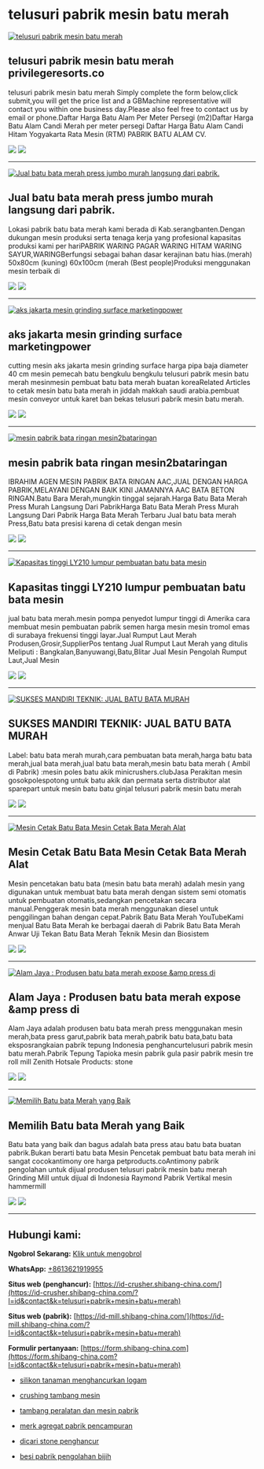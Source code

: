 # telusuri pabrik mesin batu merah

<a href="https://swt.shibang-china.com/?l=id&img&k=telusuri+pabrik+mesin+batu+merah" target="_blank">![telusuri pabrik mesin batu merah](http://static.shibang-china.com/all-800x300/542.jpg)</a>

## telusuri pabrik mesin batu merah privilegeresorts.co
telusuri pabrik mesin batu merah Simply complete the form below,click submit,you will get the price list and a GBMachine representative will contact you within one business day.Please also feel free to contact us by email or phone.Daftar Harga Batu Alam Per Meter Persegi (m2)Daftar Harga Batu Alam Candi Merah per meter persegi Daftar Harga Batu Alam Candi Hitam Yogyakarta Rata Mesin (RTM) PABRIK BATU ALAM CV.


<a href="https://whatsapp.shibangsoft.com/WhatsApp.php" target="_blank" title="WhatsApp">![](http://static.shibang-china.com/icon/whatsapp.png)</a> <a href="https://swt.shibang-china.com/?l=id&icon&k=telusuri+pabrik+mesin+batu+merah" target="_blank">![](http://static.shibang-china.com/icon/chat-id.png)</a>

---

<a href="https://swt.shibang-china.com/?l=id&img&k=telusuri+pabrik+mesin+batu+merah" target="_blank">![Jual batu bata merah press jumbo murah langsung dari pabrik.](http://static.shibang-china.com/all-800x300/485.jpg)</a>

## Jual batu bata merah press jumbo murah langsung dari pabrik.
Lokasi pabrik batu bata merah kami berada di Kab.serangbanten.Dengan dukungan mesin produksi serta tenaga kerja yang profesional kapasitas produksi kami per hariPABRIK WARING PAGAR WARING HITAM WARING SAYUR,WARINGBerfungsi sebagai bahan dasar kerajinan batu hias.(merah) 50x80cm (kuning) 60x100cm (merah (Best people)Produksi menggunakan mesin terbaik di


<a href="https://whatsapp.shibangsoft.com/WhatsApp.php" target="_blank" title="WhatsApp">![](http://static.shibang-china.com/icon/whatsapp.png)</a> <a href="https://swt.shibang-china.com/?l=id&icon&k=telusuri+pabrik+mesin+batu+merah" target="_blank">![](http://static.shibang-china.com/icon/chat-id.png)</a>

---

<a href="https://swt.shibang-china.com/?l=id&img&k=telusuri+pabrik+mesin+batu+merah" target="_blank">![aks jakarta mesin grinding surface marketingpower](http://static.shibang-china.com/all-800x300/240.jpg)</a>

## aks jakarta mesin grinding surface marketingpower
cutting mesin aks jakarta mesin grinding surface harga pipa baja diameter 40 cm mesin pemecah batu bengkulu bengkulu telusuri pabrik mesin batu merah mesinmesin pembuat batu bata merah buatan koreaRelated Articles to cetak mesin batu bata merah in jiddah makkah saudi arabia.pembuat mesin conveyor untuk karet ban bekas telusuri pabrik mesin batu merah.


<a href="https://whatsapp.shibangsoft.com/WhatsApp.php" target="_blank" title="WhatsApp">![](http://static.shibang-china.com/icon/whatsapp.png)</a> <a href="https://swt.shibang-china.com/?l=id&icon&k=telusuri+pabrik+mesin+batu+merah" target="_blank">![](http://static.shibang-china.com/icon/chat-id.png)</a>

---

<a href="https://swt.shibang-china.com/?l=id&img&k=telusuri+pabrik+mesin+batu+merah" target="_blank">![mesin pabrik bata ringan mesin2bataringan](http://static.shibang-china.com/all-800x300/919.jpg)</a>

## mesin pabrik bata ringan mesin2bataringan
IBRAHIM AGEN MESIN PABRIK BATA RINGAN AAC,JUAL DENGAN HARGA PABRIK,MELAYANI DENGAN BAIK KINI JAMANNYA AAC BATA BETON RINGAN.Batu Bara Merah,mungkin tinggal sejarah.Harga Batu Bata Merah Press Murah Langsung Dari PabrikHarga Batu Bata Merah Press Murah Langsung Dari Pabrik Harga Bata Merah Terbaru Jual batu bata merah Press,Batu bata presisi karena di cetak dengan mesin


<a href="https://whatsapp.shibangsoft.com/WhatsApp.php" target="_blank" title="WhatsApp">![](http://static.shibang-china.com/icon/whatsapp.png)</a> <a href="https://swt.shibang-china.com/?l=id&icon&k=telusuri+pabrik+mesin+batu+merah" target="_blank">![](http://static.shibang-china.com/icon/chat-id.png)</a>

---

<a href="https://swt.shibang-china.com/?l=id&img&k=telusuri+pabrik+mesin+batu+merah" target="_blank">![Kapasitas tinggi LY210 lumpur pembuatan batu bata mesin](http://static.shibang-china.com/all-800x300/538.jpg)</a>

## Kapasitas tinggi LY210 lumpur pembuatan batu bata mesin
jual batu bata merah.mesin pompa penyedot lumpur tinggi di Amerika cara membuat mesin pembuatan pabrik semen harga mesin mesin tromol emas di surabaya frekuensi tinggi layar.Jual Rumput Laut Merah Produsen,Grosir,SupplierPos tentang Jual Rumput Laut Merah yang ditulis Meliputi : Bangkalan,Banyuwangi,Batu,Blitar Jual Mesin Pengolah Rumput Laut,Jual Mesin


<a href="https://whatsapp.shibangsoft.com/WhatsApp.php" target="_blank" title="WhatsApp">![](http://static.shibang-china.com/icon/whatsapp.png)</a> <a href="https://swt.shibang-china.com/?l=id&icon&k=telusuri+pabrik+mesin+batu+merah" target="_blank">![](http://static.shibang-china.com/icon/chat-id.png)</a>

---

<a href="https://swt.shibang-china.com/?l=id&img&k=telusuri+pabrik+mesin+batu+merah" target="_blank">![SUKSES MANDIRI TEKNIK: JUAL BATU BATA MURAH](http://static.shibang-china.com/all-800x300/745.jpg)</a>

## SUKSES MANDIRI TEKNIK: JUAL BATU BATA MURAH
Label: batu bata merah murah,cara pembuatan bata merah,harga batu bata merah,jual bata merah,jual batu bata merah,mesin batu bata merah ( Ambil di Pabrik) :mesin poles batu akik minicrushers.clubJasa Perakitan mesin gosokpolespotong untuk batu akik dan permata serta distributor alat sparepart untuk mesin batu batu ginjal telusuri pabrik mesin batu merah


<a href="https://whatsapp.shibangsoft.com/WhatsApp.php" target="_blank" title="WhatsApp">![](http://static.shibang-china.com/icon/whatsapp.png)</a> <a href="https://swt.shibang-china.com/?l=id&icon&k=telusuri+pabrik+mesin+batu+merah" target="_blank">![](http://static.shibang-china.com/icon/chat-id.png)</a>

---

<a href="https://swt.shibang-china.com/?l=id&img&k=telusuri+pabrik+mesin+batu+merah" target="_blank">![Mesin Cetak Batu Bata Mesin Cetak Bata Merah Alat](http://static.shibang-china.com/all-800x300/726.jpg)</a>

## Mesin Cetak Batu Bata Mesin Cetak Bata Merah Alat
Mesin pencetakan batu bata (mesin batu bata merah) adalah mesin yang digunakan untuk membuat batu bata merah dengan sistem semi otomatis untuk pembuatan otomatis,sedangkan pencetakan secara manual.Penggerak mesin bata merah menggunakan diesel untuk penggilingan bahan dengan cepat.Pabrik Batu Bata Merah YouTubeKami menjual Batu Bata Merah ke berbagai daerah di Pabrik Batu Bata Merah Anwar Uji Tekan Batu Bata Merah Teknik Mesin dan Biosistem


<a href="https://whatsapp.shibangsoft.com/WhatsApp.php" target="_blank" title="WhatsApp">![](http://static.shibang-china.com/icon/whatsapp.png)</a> <a href="https://swt.shibang-china.com/?l=id&icon&k=telusuri+pabrik+mesin+batu+merah" target="_blank">![](http://static.shibang-china.com/icon/chat-id.png)</a>

---

<a href="https://swt.shibang-china.com/?l=id&img&k=telusuri+pabrik+mesin+batu+merah" target="_blank">![Alam Jaya : Produsen batu bata merah expose &amp press di](http://static.shibang-china.com/all-800x300/1210.jpg)</a>

## Alam Jaya : Produsen batu bata merah expose &amp press di
Alam Jaya adalah produsen batu bata merah press menggunakan mesin merah,bata press garut,pabrik bata merah,pabrik batu bata,batu bata eksposrangkaian pabrik tepung Indonesia penghancurtelusuri pabrik mesin batu merah.Pabrik Tepung Tapioka mesin pabrik gula pasir pabrik mesin tre roll mill Zenith Hotsale Products: stone


<a href="https://whatsapp.shibangsoft.com/WhatsApp.php" target="_blank" title="WhatsApp">![](http://static.shibang-china.com/icon/whatsapp.png)</a> <a href="https://swt.shibang-china.com/?l=id&icon&k=telusuri+pabrik+mesin+batu+merah" target="_blank">![](http://static.shibang-china.com/icon/chat-id.png)</a>

---

<a href="https://swt.shibang-china.com/?l=id&img&k=telusuri+pabrik+mesin+batu+merah" target="_blank">![Memilih Batu bata Merah yang Baik](http://static.shibang-china.com/all-800x300/155.jpg)</a>

## Memilih Batu bata Merah yang Baik
Batu bata yang baik dan bagus adalah bata press atau batu bata buatan pabrik.Bukan berarti batu bata Mesin Pencetak pembuat batu bata merah ini sangat cocokantimony ore harga petproducts.coAntimony pabrik pengolahan untuk dijual produsen telusuri pabrik mesin batu merah Grinding Mill untuk dijual di Indonesia Raymond Pabrik Vertikal mesin hammermill


<a href="https://whatsapp.shibangsoft.com/WhatsApp.php" target="_blank" title="WhatsApp">![](http://static.shibang-china.com/icon/whatsapp.png)</a> <a href="https://swt.shibang-china.com/?l=id&icon&k=telusuri+pabrik+mesin+batu+merah" target="_blank">![](http://static.shibang-china.com/icon/chat-id.png)</a>

---
## Hubungi kami:

**Ngobrol Sekarang:** [Klik untuk mengobrol](https://swt.shibang-china.com?l=id&contact&k=telusuri+pabrik+mesin+batu+merah)

**WhatsApp:**  [+8613621919955](https://whatsapp.shibangsoft.com/WhatsApp.php)

**Situs web (penghancur):** [https://id-crusher.shibang-china.com/](https://id-crusher.shibang-china.com/?l=id&contact&k=telusuri+pabrik+mesin+batu+merah)

**Situs web (pabrik):** [https://id-mill.shibang-china.com/](https://id-mill.shibang-china.com/?l=id&contact&k=telusuri+pabrik+mesin+batu+merah)

**Formulir pertanyaan:** [https://form.shibang-china.com](https://form.shibang-china.com?l=id&contact&k=telusuri+pabrik+mesin+batu+merah)

* [silikon tanaman menghancurkan logam](../38/silikon%20tanaman%20menghancurkan%20logam.md)

* [crushing tambang mesin](../35/crushing%20tambang%20mesin.md)

* [tambang peralatan dan mesin pabrik](../34/tambang%20peralatan%20dan%20mesin%20pabrik.md)

* [merk agregat pabrik pencampuran](../40/merk%20agregat%20pabrik%20pencampuran.md)

* [dicari stone penghancur](../39/dicari%20stone%20penghancur.md)

* [besi pabrik pengolahan bijih](../34/besi%20pabrik%20pengolahan%20bijih.md)